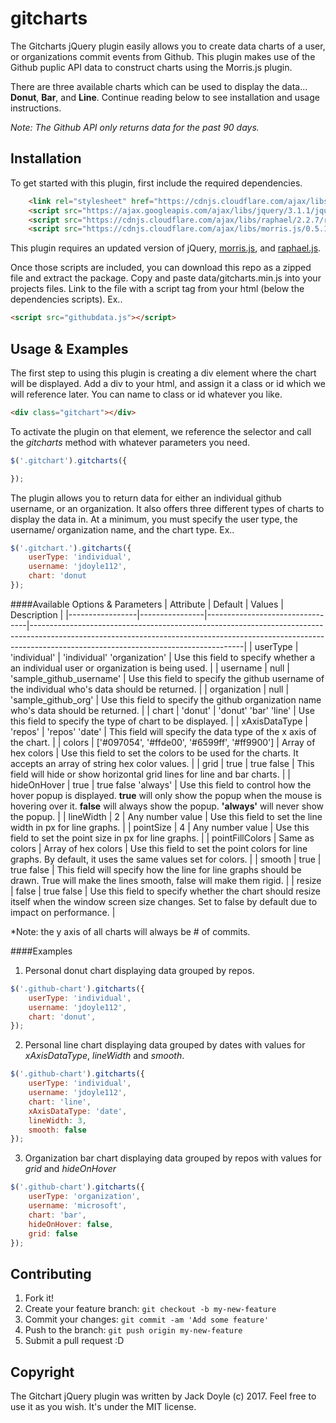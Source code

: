 # gitcharts

The Gitcharts jQuery plugin easily allows you to create data charts of a user, or organizations commit events from Github. This plugin makes use of the Github puplic API data to construct charts using the Morris.js plugin. 

There are three available charts which can be used to display the data... **Donut**, **Bar**, and **Line**. Continue reading below to see installation and usage instructions.

*Note: The Github API only returns data for the past 90 days.*

## Installation

To get started with this plugin, first include the required dependencies. 

```html
    <link rel="stylesheet" href="https://cdnjs.cloudflare.com/ajax/libs/morris.js/0.5.1/morris.css">
    <script src="https://ajax.googleapis.com/ajax/libs/jquery/3.1.1/jquery.min.js"></script>
    <script src="https://cdnjs.cloudflare.com/ajax/libs/raphael/2.2.7/raphael.js"></script>
    <script src="https://cdnjs.cloudflare.com/ajax/libs/morris.js/0.5.1/morris.min.js"></script>
```

This plugin requires an updated version of jQuery, <a href="http://morrisjs.github.io/morris.js/">morris.js</a>, and <a href="http://dmitrybaranovskiy.github.io/raphael/">raphael.js</a>.

Once those scripts are included, you can download this repo as a zipped file and extract the package. Copy and paste data/gitcharts.min.js into your projects files. Link to the file with a script tag from your html (below the dependencies scripts). Ex..

```html
<script src="githubdata.js"></script>
```

## Usage & Examples

The first step to using this plugin is creating a div element where the chart will be displayed. Add a div to your html, and assign it a class or id which we will reference later. You can name to class or id whatever you like. 

```html
<div class="gitchart"></div>
```

To activate the plugin on that element, we reference the selector and call the *gitcharts* method with whatever parameters you need. 

```js
$('.gitchart').gitcharts({

});
```

The plugin allows you to return data for either an individual github username, or an organization. It also offers three different types of charts to display the data in. At a minimum, you must specify the user type, the username/ organization name, and the chart type. Ex..

```js
$('.gitchart.').gitcharts({
    userType: 'individual',
    username: 'jdoyle112',
    chart: 'donut
});
```

####Available Options & Parameters
| Attribute       | Default        | Values                          | Description                                                                                                                                                                                                     |
|-----------------|----------------|---------------------------------|-----------------------------------------------------------------------------------------------------------------------------------------------------------------------------------------------------------------|
| userType        | 'individual'   | 'individual'   'organization'   | Use this field to specify whether a an individual user or organization is being used.                                                                                                                           |
| username        | null           | 'sample_github_username'        | Use this field to specify the github username of the individual who's data should be returned.                                                                                                                  |
| organization    | null           | 'sample_github_org'             | Use this field to specify the github organization name who's data should be returned.                                                                                                                           |
| chart           | 'donut'        | 'donut' 'bar' 'line'            | Use this field to specify the type of chart to be displayed.                                                                                                                                                    |
| xAxisDataType   | 'repos'        | 'repos' 'date'                  | This field will specify the data type of the x axis of the chart.                                                                                                                                               |
| colors          | ['#097054', '#ffde00', '#6599ff', '#ff9900']      | Array of hex colors             | Use this field to set the colors to be used for the charts. It accepts an array of string hex color values.                                                                                                     |
| grid            | true           | true false                      | This field will hide or show horizontal grid lines for line and bar charts.                                                                                                                                     |
| hideOnHover     | true           | true false 'always'             | Use this field to control how the hover popup is displayed. **true** will only show the popup when the mouse is hovering over it. **false** will always show the popup. **'always'** will never show the popup. |
| lineWidth       | 2              | Any number value                | Use this field to set the line width in px for line graphs.                                                                                                                                                     |
| pointSize       | 4              | Any number value                | Use this field to set the point size in px for line graphs.                                                                                                                                                     |
| pointFillColors | Same as colors | Array of hex colors             | Use this field to set the point colors for line graphs. By default, it uses the same values set for colors.                                                                                                     |
| smooth          | true           | true false                      | This field will specify how the line for line graphs should be drawn. True will make the lines smooth, false will make them rigid.                                                                              |
| resize          | false          | true false                      | Use this field to specify whether the chart should resize itself when the window screen size changes. Set to false by default due to impact on performance.                                                     |

*Note: the y axis of all charts will always be # of commits.

####Examples


1. Personal donut chart displaying data grouped by repos.

```js
$('.github-chart').gitcharts({
    userType: 'individual',
    username: 'jdoyle112',
    chart: 'donut',
});
```


2. Personal line chart displaying data grouped by dates with values for *xAxisDataType*, *lineWidth* and *smooth*.

```js
$('.github-chart').gitcharts({
    userType: 'individual',
    username: 'jdoyle112',
    chart: 'line',
    xAxisDataType: 'date',
    lineWidth: 3,
    smooth: false
});
```

3. Organization bar chart displaying data grouped by repos with values for *grid* and *hideOnHover*

```js
$('.github-chart').gitcharts({
    userType: 'organization',
    username: 'microsoft',
    chart: 'bar',
    hideOnHover: false,
    grid: false
});
```



## Contributing

1. Fork it!
2. Create your feature branch: `git checkout -b my-new-feature`
3. Commit your changes: `git commit -am 'Add some feature'`
4. Push to the branch: `git push origin my-new-feature`
5. Submit a pull request :D



## Copyright

The Gitchart jQuery plugin was written by Jack Doyle (c) 2017. Feel free to use it as you wish. It's under the MIT license.  